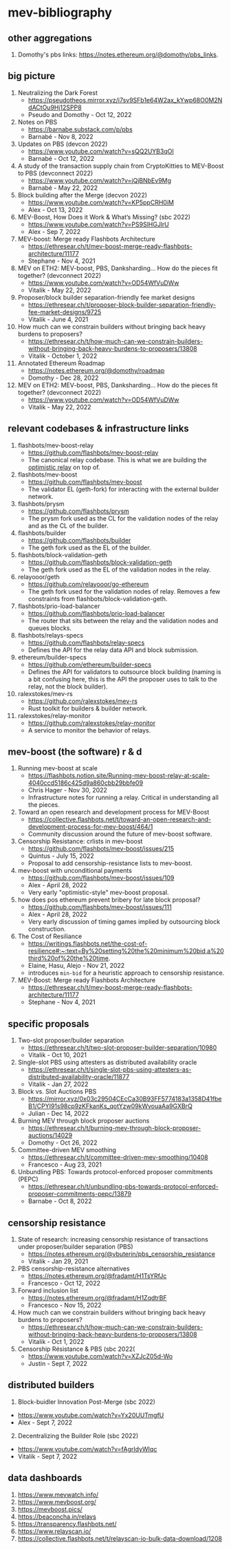 # mev-bibliography

## other aggregations 
1. Domothy's pbs links: https://notes.ethereum.org/@domothy/pbs_links. 

## big picture
1. Neutralizing the Dark Forest
   - https://pseudotheos.mirror.xyz/i7sv9SFb1e64W2ax_kYwp68O0M2NdACtOu9Hj12SPP8
   - Pseudo and Domothy - Oct 12, 2022 
2. Notes on PBS
   - https://barnabe.substack.com/p/pbs
   - Barnabé - Nov 8, 2022
3. Updates on PBS (devcon 2022)
   - https://www.youtube.com/watch?v=sQQ2UYB3qOI
   - Barnabé - Oct 12, 2022
4. A study of the transaction supply chain from CryptoKitties to MEV-Boost to PBS (devconnect 2022) 
   - https://www.youtube.com/watch?v=jQjBNbEv9Mg
   - Barnabé - May 22, 2022
5. Block building after the Merge (decvon 2022)
   - https://www.youtube.com/watch?v=KP5ppCRH0iM
   - Alex - Oct 13, 2022
6. MEV-Boost, How Does it Work & What’s Missing? (sbc 2022)
   - https://www.youtube.com/watch?v=PS9SlHGJlrU
   - Alex - Sep 7, 2022
7. MEV-boost: Merge ready Flashbots Architecture
   - https://ethresear.ch/t/mev-boost-merge-ready-flashbots-architecture/11177
   - Stephane - Nov 4, 2021
8. MEV on ETH2: MEV-boost, PBS, Danksharding... How do the pieces fit together? (devconnect 2022)
   - https://www.youtube.com/watch?v=OD54WfVuDWw
   - Vitalik - May 22, 2022
9. Proposer/block builder separation-friendly fee market designs
   - https://ethresear.ch/t/proposer-block-builder-separation-friendly-fee-market-designs/9725
   - Vitalik - June 4, 2021
10. How much can we constrain builders without bringing back heavy burdens to proposers?
    - https://ethresear.ch/t/how-much-can-we-constrain-builders-without-bringing-back-heavy-burdens-to-proposers/13808
    - Vitalik - October 1, 2022
11. Annotated Ethereum Roadmap
    - https://notes.ethereum.org/@domothy/roadmap
    - Domothy - Dec 28, 2022
12. MEV on ETH2: MEV-boost, PBS, Danksharding... How do the pieces fit together? (devconnect 2022)
    - https://www.youtube.com/watch?v=OD54WfVuDWw
    - Vitalik - May 22, 2022

## relevant codebases & infrastructure links
1. flashbots/mev-boost-relay
   - https://github.com/flashbots/mev-boost-relay
   - The canonical relay codebase. This is what we are building the [optimistic relay](https://github.com/flashbots/mev-boost-relay/pull/285) on top of.
2. flashbots/mev-boost
   - https://github.com/flashbots/mev-boost
   - The validator EL (geth-fork) for interacting with the external builder network.
3. flashbots/prysm
   - https://github.com/flashbots/prysm
   - The prysm fork used as the CL for the validation nodes of the relay and as the CL of the builder.
4. flashbots/builder
   - https://github.com/flashbots/builder
   - The geth fork used as the EL of the builder.
5. flashbots/block-validation-geth
   - https://github.com/flashbots/block-validation-geth
   - The geth fork used as the EL of the validation nodes in the relay.
6. relayooor/geth
   - https://github.com/relayooor/go-ethereum
   - The geth fork used for the validation nodes of relay. Removes a few constraints from flashbots/block-validation-geth.
7. flashbots/prio-load-balancer
   - https://github.com/flashbots/prio-load-balancer
   - The router that sits between the relay and the validation nodes and queues blocks.
8. flashbots/relays-specs
   - https://github.com/flashbots/relay-specs
   - Defines the API for the relay data API and block submission.
9. ethereum/builder-specs
   - https://github.com/ethereum/builder-specs
   - Defines the API for validators to outsource block building (naming is a bit confusing here, this is the API the proposer uses to talk to the relay, not the block builder).
10. ralexstokes/mev-rs
    - https://github.com/ralexstokes/mev-rs
    - Rust toolkit for builders & builder network.
11. ralexstokes/relay-monitor
    - https://github.com/ralexstokes/relay-monitor
    - A service to monitor the behavior of relays.

## mev-boost (the software) r & d
1. Running mev-boost at scale
   - https://flashbots.notion.site/Running-mev-boost-relay-at-scale-4040ccd5186c425d9a860cbb29bbfe09
   - Chris Hager - Nov 30, 2022
   - Infrastructure notes for running a relay. Critical in understanding all the pieces.
2. Toward an open research and development process for MEV-Boost
   - https://collective.flashbots.net/t/toward-an-open-research-and-development-process-for-mev-boost/464/1
   - Community discussion around the future of mev-boost software.
3. Censorship Resistance: crlists in mev-boost
   - https://github.com/flashbots/mev-boost/issues/215
   - Quintus - July 15, 2022
   - Proposal to add censorship-resistance lists to mev-boost.
4. mev-boost with unconditional payments
   - https://github.com/flashbots/mev-boost/issues/109
   - Alex - April 28, 2022
   - Very early "optimistic-style" mev-boost proposal.
5. how does pos ethereum prevent bribery for late block proposal?
   - https://github.com/flashbots/mev-boost/issues/111
   - Alex - April 28, 2022
   - Very early discussion of timing games implied by outsourcing block construction.
6. The Cost of Resiliance
   - https://writings.flashbots.net/the-cost-of-resilience#:~:text=By%20setting%20the%20minimum%20bid,a%20third%20of%20the%20time.
   - Elaine, Hasu, Alejo - Nov 21, 2022
   - introduces `min-bid` for a heuristic approach to censorship resistance. 
7. MEV-Boost: Merge ready Flashbots Architecture
   - https://ethresear.ch/t/mev-boost-merge-ready-flashbots-architecture/11177 
   - Stephane - Nov 4, 2021

## specific proposals
1. Two-slot proposer/builder separation
   - https://ethresear.ch/t/two-slot-proposer-builder-separation/10980
   - Vitalik - Oct 10, 2021
2. Single-slot PBS using attesters as distributed availability oracle
   - https://ethresear.ch/t/single-slot-pbs-using-attesters-as-distributed-availability-oracle/11877
   - Vitalik - Jan 27, 2022
3. Block vs. Slot Auctions PBS
   - https://mirror.xyz/0x03c29504CEcCa30B93FF5774183a1358D41fbeB1/CPYI91s98cp9zKFkanKs_qotYzw09kWvouaAa9GXBrQ
   - Julian - Dec 14, 2022
4. Burning MEV through block proposer auctions
   - https://ethresear.ch/t/burning-mev-through-block-proposer-auctions/14029
   - Domothy - Oct 26, 2022
5. Committee-driven MEV smoothing
   - https://ethresear.ch/t/committee-driven-mev-smoothing/10408
   - Francesco - Aug 23, 2021
6. Unbundling PBS: Towards protocol-enforced proposer commitments (PEPC)
   - https://ethresear.ch/t/unbundling-pbs-towards-protocol-enforced-proposer-commitments-pepc/13879
   - Barnabe - Oct 8, 2022

## censorship resistance
1. State of research: increasing censorship resistance of transactions under proposer/builder separation (PBS)
   - https://notes.ethereum.org/@vbuterin/pbs_censorship_resistance
   - Vitalik - Jan 29, 2021
2. PBS censorship-resistance alternatives
   - https://notes.ethereum.org/@fradamt/H1TsYRfJc
   - Francesco - Oct 12, 2022
3. Forward inclusion list
   - https://notes.ethereum.org/@fradamt/H1ZqdtrBF
   - Francesco - Nov 15, 2022
4. How much can we constrain builders without bringing back heavy burdens to proposers?
   - https://ethresear.ch/t/how-much-can-we-constrain-builders-without-bringing-back-heavy-burdens-to-proposers/13808
   - Vitalik - Oct 1, 2022
5. Censorship Résistance & PBS (sbc 2022(
   - https://www.youtube.com/watch?v=XZJcZ05d-Wo
   - Justin - Sept 7, 2022

## distributed builders
1. Block-buidler Innovation Post-Merge (sbc 2022)
  - https://www.youtube.com/watch?v=Yx20UUTmgfU
  - Alex - Sept 7, 2022
2. Decentralizing the Builder Role (sbc 2022)
  - https://www.youtube.com/watch?v=fAgrIdyWIqc
  - Vitalik - Sept 7, 2022

## data dashboards
1. https://www.mevwatch.info/
2. https://www.mevboost.org/
3. https://mevboost.pics/
4. https://beaconcha.in/relays
5. https://transparency.flashbots.net/
6. https://www.relayscan.io/
7. https://collective.flashbots.net/t/relayscan-io-bulk-data-download/1208

 

